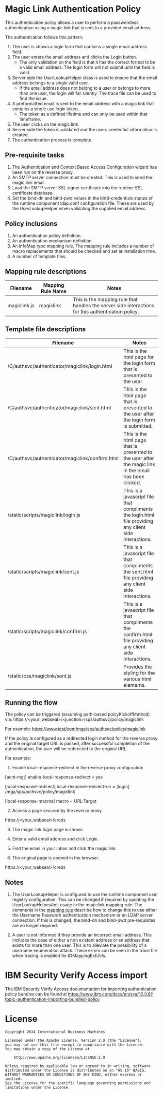 # Magic Link Authentication Policy
This authentication policy allows a user to perform a passwordless authentication using a magic link that is sent to a provided email address.

The authentication follows this pattern:

1. The user is shown a login form that contains a single email address field.
2. The user enters the email address and clicks the Login button.
	- The only validation on the field is that it has the correct format to be a valid email address. The login form will not submit until the field is valid.
3. Server side the UserLookupHelper class is used to ensure that the email address belongs to a single valid user.
	- If the email address does not belong to a user or belongs to more than one user, the login will fail silently. The trace file can be used to find the issue.
4. A preformatted email is sent to the email address with a magic link that contains a single use login token.
	- The token as a defined lifetime and can only be used within that timeframe.
5. The user clicks on the magic link.
6. Server side the token is validated and the users credential information is created.
7. The authentication process is complete.

## Pre-requisite tasks

1. The Authentication and Context Based Access Configuration wizard has been run on the reverse proxy.
2. An SMTP server connection must be created. This is used to send the magic link email.
3. Load the SMTP server SSL signer certificate into the runtime SSL certificate database.
4. Set the bind-dn and bind-pwd values in the bind-credentials stanza of the runtime component ldap.conf configuration file. These are used by the UserLookupHelper when validating the supplied email address.

## Policy inclusions

1. An authentication policy definition.
2. An authentication mechanism definition.
3. An InfoMap type mapping rule. The mapping rule includes a number of macro replacements that should be checked and set at installation time.
4. A number of template files.

## Mapping rule descriptions

| Filename | Mapping Rule Name | Notes |
| -------- | ----------------- | ----- |
| magiclink.js | magiclink | This is the mapping rule that handles the server side interactions for this authentication policy. |

## Template file descriptions

| Filename | Notes |
| -------- | ----- |
| /C/authsvc/authenticator/magiclink/login.html | This is the html page for the login form that is presented to the user. |
| /C/authsvc/authenticator/magiclink/sent.html | This is the html page that is presented to the user after the login form is submitted. |
| /C/authsvc/authenticator/magiclink/confirm.html | This is the html page that is presented to the user after the magic link in the email has been clicked. |
| /static/scripts/magiclink/login.js | This is a javascript file that compliments the login.html file providing any client side interactions. |
| /static/scripts/magiclink/sent.js | This is a javascript file that compliments the sent.html file providing any client side interactions. |
| /static/scripts/magiclink/confirm.js | This is a javascript file that compliments the confirm.html file providing any client side interactions. |
| /static/css/magiclink/sent.js | Provides the styling for the various html elements. |

## Running the flow

The policy can be triggered (assuming path-based poicyKickoffMethod) via: https://<your_webseal>/\<junction\>/sps/authsvc/policy/magiclink

For example: https://www.test/com/mga/sps/authsvc/policy/magiclink

If the policy is configured as a redirected login method for the reverse proxy and the original target URL is passed, after successful completion of the authentication, the user will be redirected to the original URL.

For example:

1. Enable local-response-redirect in the reverse proxy configuration

[acnt-mgt]
enable-local-response-redirect = yes

[local-response-redirect]
local-response-redirect-uri = [login] /mga/sps/authsvc/policy/magiclink

[local-response-macros]
macro = URL:Target

2. Access a page secured by the reverse proxy.

https://<your_webseal>/creds

3. The magic link login page is shown.

4. Enter a valid email address and click Login.

5. Find the email in your inbox and click the magic link.

6. The original page is opened in the browser.

https://<your_webseal>/creds

## Notes

1. The UserLookupHelper is configured to use the runtime component user registry configuration. This can be changed if required by updating the UserLookupHelper#init usage in the magiclink mapping rule. The comments in the [mapping rule](mapping_rules/magiclink.js#L93) describe how to change this to use either the Username Password authentication mechanism or an LDAP server connection. If this is changed, the bind-dn and bind-pwd pre-requisites are no longer required.

2. A user is not informed if they provide an incorrect email address. This includes the case of either a non existent address or an address that exists for more than one user. This is to alleviate the possibility of a username enumeration attack. These errors can be seen in the trace file when tracing is enabled for IDMappingExtUtils.

# IBM Security Verify Access import
The IBM Security Verify Access documentation for importing authentication policy bundles can be found at https://www.ibm.com/docs/en/sva/10.0.8?topic=authentication-importing-bundled-policy 

# License
```
Copyright 2024 International Business Machines

Licensed under the Apache License, Version 2.0 (the "License");
you may not use this file except in compliance with the License.
You may obtain a copy of the License at

    http://www.apache.org/licenses/LICENSE-2.0

Unless required by applicable law or agreed to in writing, software
distributed under the License is distributed on an "AS IS" BASIS,
WITHOUT WARRANTIES OR CONDITIONS OF ANY KIND, either express or implied.
See the License for the specific language governing permissions and
limitations under the License.
```

